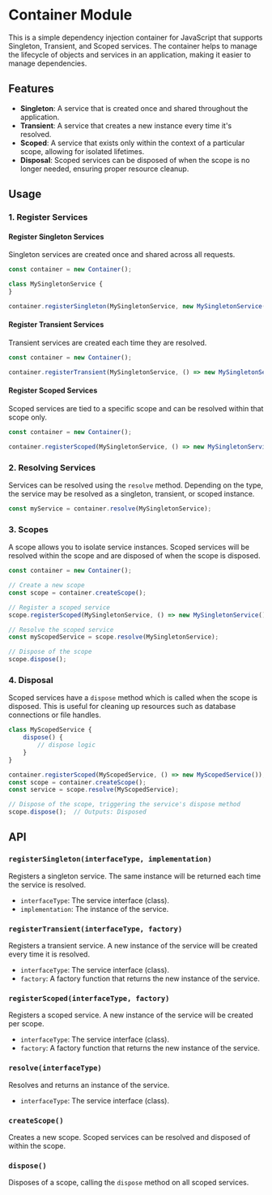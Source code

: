 # Container Module

This is a simple dependency injection container for JavaScript that supports Singleton, Transient, and Scoped services.
The container helps to manage the lifecycle of objects and services in an application, making it easier to manage
dependencies.

## Features

- **Singleton**: A service that is created once and shared throughout the application.
- **Transient**: A service that creates a new instance every time it's resolved.
- **Scoped**: A service that exists only within the context of a particular scope, allowing for isolated lifetimes.
- **Disposal**: Scoped services can be disposed of when the scope is no longer needed, ensuring proper resource cleanup.

## Usage

### 1. Register Services

#### Register Singleton Services

Singleton services are created once and shared across all requests.

```javascript
const container = new Container();

class MySingletonService {
}

container.registerSingleton(MySingletonService, new MySingletonService());
```

#### Register Transient Services

Transient services are created each time they are resolved.

```javascript
const container = new Container();

container.registerTransient(MySingletonService, () => new MySingletonService());
```

#### Register Scoped Services

Scoped services are tied to a specific scope and can be resolved within that scope only.

```javascript
const container = new Container();

container.registerScoped(MySingletonService, () => new MySingletonService());
```

### 2. Resolving Services

Services can be resolved using the `resolve` method. Depending on the type, the service may be resolved as a singleton,
transient, or scoped instance.

```javascript
const myService = container.resolve(MySingletonService);
```

### 3. Scopes

A scope allows you to isolate service instances. Scoped services will be resolved within the scope and are disposed of
when the scope is disposed.

```javascript
const container = new Container();

// Create a new scope
const scope = container.createScope();

// Register a scoped service
scope.registerScoped(MySingletonService, () => new MySingletonService());

// Resolve the scoped service
const myScopedService = scope.resolve(MySingletonService);

// Dispose of the scope
scope.dispose();
```

### 4. Disposal

Scoped services have a `dispose` method which is called when the scope is disposed. This is useful for cleaning up
resources such as database connections or file handles.

```javascript
class MyScopedService {
    dispose() {
        // dispose logic
    }
}

container.registerScoped(MyScopedService, () => new MyScopedService());
const scope = container.createScope();
const service = scope.resolve(MyScopedService);

// Dispose of the scope, triggering the service's dispose method
scope.dispose();  // Outputs: Disposed
```

## API

### `registerSingleton(interfaceType, implementation)`

Registers a singleton service. The same instance will be returned each time the service is resolved.

- `interfaceType`: The service interface (class).
- `implementation`: The instance of the service.

### `registerTransient(interfaceType, factory)`

Registers a transient service. A new instance of the service will be created every time it is resolved.

- `interfaceType`: The service interface (class).
- `factory`: A factory function that returns the new instance of the service.

### `registerScoped(interfaceType, factory)`

Registers a scoped service. A new instance of the service will be created per scope.

- `interfaceType`: The service interface (class).
- `factory`: A factory function that returns the new instance of the service.

### `resolve(interfaceType)`

Resolves and returns an instance of the service.

- `interfaceType`: The service interface (class).

### `createScope()`

Creates a new scope. Scoped services can be resolved and disposed of within the scope.

### `dispose()`

Disposes of a scope, calling the `dispose` method on all scoped services.

